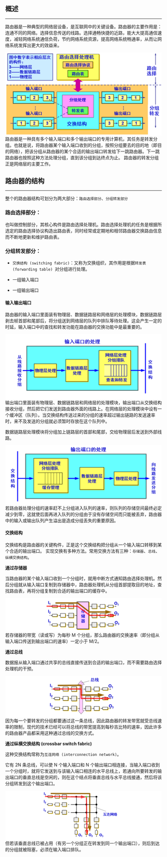 ## 概述

------

路由器是一种典型的网络层设备，是互联网中的关键设备。路由器的主要作用是：连通不同的网络。选择信息传送的线路。选择通畅快捷的近路，能大大提高通信速度，减轻网络系统通信负荷，节约网络系统资源，提高网络系统畅通率，从而让网络系统发挥出更大的效益来。

<img src="assets/image-20200428090312911.png" alt="image-20200428090312911" style="zoom:67%;float:left" />

路由器是一种具有多个输入端口和多个输出端口的专用计算机，其任务是转发分组。也就是说，将路由器某个输入端口收到的分组，按照分组要去的目的地（即目的网络），把该分组从路由器的某个合适的输出端口转发给下一跳路由器。下一跳路由器也按照这种方法处理分组，直到该分组到达终点为止。 路由器的转发分组正是网络层的主要工作。

## 路由器的结构

-------

整个的路由器结构可划分为两大部分：`路由选择部分`、`分组转发部分`

### **路由选择部分：**

也叫做控制部分，其核心构件是路由选择处理机。路由选择处理机的任务是根据所选定的路由选择协议构造出路由表，同时经常或定期地和相邻路由器交换路由信息而不断地更新和维护路由表。

### **分组转发部分：**

- `交换结构 (switching fabric)`：又称为交换组织，其作用是根据`转发表 (forwarding table) `对分组进行处理。

- 一组输入端口

- 一组输出端口

#### **输入输出端口**

路由器的输入端口里面装有物理层、数据链路层和网络层的处理模块，数据链路层剥去帧首部和尾部后，将分组送到网络层的队列中排队等待处理。这会产生一定的时延，输入端口中的查找和转发功能在路由器的交换功能中是最重要的。

<img src="assets/image-20200512033757515.png" alt="image-20200512033757515" style="zoom:67%;float:left" />

输出端口里面装有物理层、数据链路层和网络层的处理模块，输出端口从交换结构接收分组，然后把它们发送到路由器外面的线路上。在网络层的处理模块中设有一个缓冲区（队列）。当交换结构传送过来的分组的速率超过输出链路的发送速率时，来不及发送的分组就必须暂时存放在这个队列中。

数据链路层处理模块将分组加上链路层的首部和尾部，交给物理层后发送到外部线路。 

<img src="assets/image-20200512033948995.png" alt="image-20200512033948995" style="zoom:68%;float:left" />

若路由器处理分组的速率赶不上分组进入队列的速率，则队列的存储空间最终必定减少到零，这就使后面再进入队列的分组由于没有存储空间而只能被丢弃，路由器中的输入或输出队列产生溢出是造成分组丢失的重要原因。

#### **交换结构**

交换结构是路由器的关键构件，正是这个交换结构把分组从一个输入端口转移到某个合适的输出端口。
实现交换有多种方法。常用交换方法有三种：`存储器`、`总线`、`纵横交换结构`。

**通过存储器**

当路由器的某个输入端口收到一个分组时，就用中断方式通知路由选择处理机。然后分组就从输入端口复制到存储器中，路由器处理机从分组首部提取目的地址，查找路由表，再将分组复制到合适的输出端口的缓存中。

<img src="assets/image-20200512035106811.png" alt="image-20200512035106811" style="zoom:67%;float:left" />

若存储器的带宽（读或写）为每秒 M 个分组，那么路由器的交换速率（即分组从输入端口传送到输出端口的速率）一定小于 M/2。

**通过总线**

数据报从输入端口通过共享的总线直接传送到合适的输出端口，而不需要路由选择处理机的干预。

<img src="assets/image-20200512035339088.png" alt="image-20200512035339088" style="zoom:67%;float:left" />

因为每一个要转发的分组都要通过这一条总线，因此路由器的转发带宽就受总线速率的限制，现代的技术已经可以将总线的带宽提高到每秒吉比特的速率，因此许多的路由器产品都采用这种通过总线的交换方式。

**通过纵横交换结构 (crossbar switch fabric)**

这种交换结构常称为`互连网络 (interconnection network)`。

它有 2N 条总线，可以使 N 个输入端口和 N 个输出端口相连接，当输入端口收到一个分组时，就将它发送到与该输入端口相连的水平总线上，若通向所要转发的输出端口的垂直总线是空闲的，则在这个结点将垂直总线与水平总线接通，然后将该分组转发到这个输出端口。

<img src="assets/image-20200512035315141.png" alt="image-20200512035315141" style="zoom:67%;float:left" />

但若该垂直总线已被占用（有另一个分组正在转发到同一个输出端口），则后到达的分组就被阻塞，必须在输入端口排队。